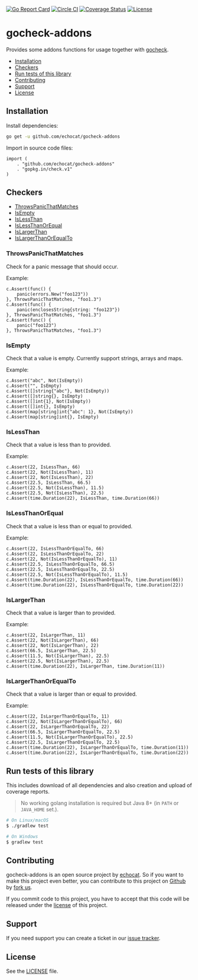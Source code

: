 [![Go Report Card](https://goreportcard.com/badge/github.com/echocat/gocheck-addons)](https://goreportcard.com/report/github.com/echocat/gocheck-addons)
[![Circle CI](https://img.shields.io/circleci/project/echocat/gocheck-addons.svg?style=flat-square)](https://circleci.com/gh/echocat/gocheck-addons)
[![Coverage Status](https://img.shields.io/coveralls/echocat/gocheck-addons/master.svg?style=flat-square)](https://coveralls.io/github/echocat/gocheck-addons?branch=master)
[![License](https://img.shields.io/github/license/echocat/gocheck-addons.svg?style=flat-square)](LICENSE)

# gocheck-addons

Provides some addons functions for usage together with [gocheck](http://labix.org/gocheck).

* [Installation](#installation)
* [Checkers](#checkers)
* [Run tests of this library](#run-tests-of-this-library)
* [Contributing](#contributing)
* [Support](#support)
* [License](#license)

## Installation

Install dependencies:
```bash
go get -u github.com/echocat/gocheck-addons
```

Import in source code files:
```golang
import (
	. "github.com/echocat/gocheck-addons"
	. "gopkg.in/check.v1"
)
```

## Checkers

* [ThrowsPanicThatMatches](#throwspanicthatmatches)
* [IsEmpty](#isempty)
* [IsLessThan](#islessthan)
* [IsLessThanOrEqual](#islessthanorequal)
* [IsLargerThan](#islargerthan)
* [IsLargerThanOrEqualTo](#islargerthanorequalto)

### ThrowsPanicThatMatches

Check for a panic message that should occur.

Example:
```golang
c.Assert(func() {
    panic(errors.New("foo123"))
}, ThrowsPanicThatMatches, "foo1.3")
c.Assert(func() {
    panic(enclosesString{string: "foo123"})
}, ThrowsPanicThatMatches, "foo1.3")
c.Assert(func() {
    panic("foo123")
}, ThrowsPanicThatMatches, "foo1.3")
```

### IsEmpty

Check that a value is empty. Currently support strings, arrays and maps.

Example:
```golang
c.Assert("abc", Not(IsEmpty))
c.Assert("", IsEmpty)
c.Assert([]string{"abc"}, Not(IsEmpty))
c.Assert([]string{}, IsEmpty)
c.Assert([]int{1}, Not(IsEmpty))
c.Assert([]int{}, IsEmpty)
c.Assert(map[string]int{"abc": 1}, Not(IsEmpty))
c.Assert(map[string]int{}, IsEmpty)
```

### IsLessThan

Check that a value is less than to provided.

Example:
```golang
c.Assert(22, IsLessThan, 66)
c.Assert(22, Not(IsLessThan), 11)
c.Assert(22, Not(IsLessThan), 22)
c.Assert(22.5, IsLessThan, 66.5)
c.Assert(22.5, Not(IsLessThan), 11.5)
c.Assert(22.5, Not(IsLessThan), 22.5)
c.Assert(time.Duration(22), IsLessThan, time.Duration(66))
```

### IsLessThanOrEqual

Check that a value is less than or equal to provided.

Example:
```golang
c.Assert(22, IsLessThanOrEqualTo, 66)
c.Assert(22, IsLessThanOrEqualTo, 22)
c.Assert(22, Not(IsLessThanOrEqualTo), 11)
c.Assert(22.5, IsLessThanOrEqualTo, 66.5)
c.Assert(22.5, IsLessThanOrEqualTo, 22.5)
c.Assert(22.5, Not(IsLessThanOrEqualTo), 11.5)
c.Assert(time.Duration(22), IsLessThanOrEqualTo, time.Duration(66))
c.Assert(time.Duration(22), IsLessThanOrEqualTo, time.Duration(22))
```

### IsLargerThan

Check that a value is larger than to provided.

Example:
```golang
c.Assert(22, IsLargerThan, 11)
c.Assert(22, Not(IsLargerThan), 66)
c.Assert(22, Not(IsLargerThan), 22)
c.Assert(66.5, IsLargerThan, 22.5)
c.Assert(11.5, Not(IsLargerThan), 22.5)
c.Assert(22.5, Not(IsLargerThan), 22.5)
c.Assert(time.Duration(22), IsLargerThan, time.Duration(11))
```

### IsLargerThanOrEqualTo

Check that a value is larger than or equal to provided.

Example:
```golang
c.Assert(22, IsLargerThanOrEqualTo, 11)
c.Assert(22, Not(IsLargerThanOrEqualTo), 66)
c.Assert(22, IsLargerThanOrEqualTo, 22)
c.Assert(66.5, IsLargerThanOrEqualTo, 22.5)
c.Assert(11.5, Not(IsLargerThanOrEqualTo), 22.5)
c.Assert(22.5, IsLargerThanOrEqualTo, 22.5)
c.Assert(time.Duration(22), IsLargerThanOrEqualTo, time.Duration(11))
c.Assert(time.Duration(22), IsLargerThanOrEqualTo, time.Duration(22))
```

## Run tests of this library

This includes download of all dependencies and also creation and upload of coverage reports.

> No working golang installation is required but Java 8+ (in ``PATH`` or ``JAVA_HOME`` set.).

```bash
# On Linux/macOS
$ ./gradlew test

# On Windows
$ gradlew test
```

## Contributing

gocheck-addons is an open source project by [echocat](https://echocat.org).
So if you want to make this project even better, you can contribute to this project on [Github](https://github.com/echocat/gocheck-addons)
by [fork us](https://github.com/echocat/gocheck-addons/fork).

If you commit code to this project, you have to accept that this code will be released under the [license](#license) of this project.

## Support

If you need support you can create a ticket in our [issue tracker](https://github.com/echocat/gocheck-addons/issues).

## License

See the [LICENSE](LICENSE) file.
